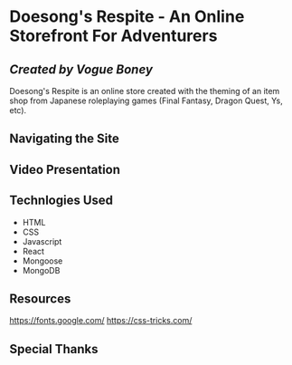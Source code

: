 # Doesong's Respite - An Online Storefront For Adventurers
*Created by Vogue Boney*
---
Doesong's Respite is an online store created with the theming of an item shop from Japanese roleplaying games (Final Fantasy, Dragon Quest, Ys, etc). 

## Navigating the Site


## Video Presentation

## Technlogies Used
- HTML
- CSS
- Javascript
- React
- Mongoose
- MongoDB

## Resources
https://fonts.google.com/
https://css-tricks.com/

## Special Thanks
